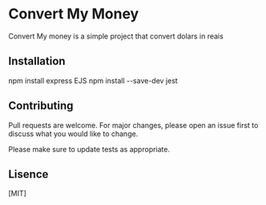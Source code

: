 # Convert My Money

Convert My money is a simple project that convert dolars in reais

## Installation

npm install express EJS
npm install --save-dev jest



## Contributing
Pull requests are welcome. For major changes, please open an issue first to discuss what you would like to change.

Please make sure to update tests as appropriate.


## Lisence 
[MIT]